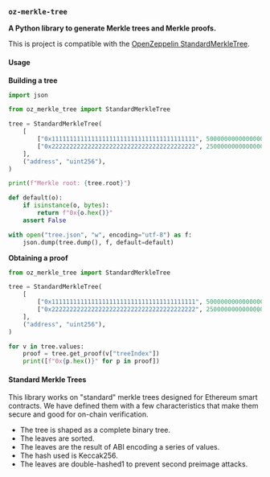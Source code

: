 ### `oz-merkle-tree`

**A Python library to generate Merkle trees and Merkle proofs.**

This is project is compatible with the [OpenZeppelin StandardMerkleTree](https://github.com/OpenZeppelin/merkle-tree).

#### Usage

**Building a tree**

```python
import json

from oz_merkle_tree import StandardMerkleTree

tree = StandardMerkleTree(
    [
        ["0x1111111111111111111111111111111111111111", 5000000000000000000],
        ["0x2222222222222222222222222222222222222222", 2500000000000000000],
    ],
    ("address", "uint256"),
)

print(f"Merkle root: {tree.root}")

def default(o):
    if isinstance(o, bytes):
        return f"0x{o.hex()}"
    assert False

with open("tree.json", "w", encoding="utf-8") as f:
    json.dump(tree.dump(), f, default=default)
```

**Obtaining a proof**

```python
from oz_merkle_tree import StandardMerkleTree

tree = StandardMerkleTree(
    [
        ["0x1111111111111111111111111111111111111111", 5000000000000000000],
        ["0x2222222222222222222222222222222222222222", 2500000000000000000],
    ],
    ("address", "uint256"),
)

for v in tree.values:
    proof = tree.get_proof(v["treeIndex"])
    print([f"0x{p.hex()}" for p in proof])
```

#### Standard Merkle Trees

This library works on "standard" merkle trees designed for Ethereum smart contracts. We have defined them with a few
characteristics that make them secure and good for on-chain verification.

- The tree is shaped as a complete binary tree.
- The leaves are sorted.
- The leaves are the result of ABI encoding a series of values.
- The hash used is Keccak256.
- The leaves are double-hashed1 to prevent second preimage attacks.

